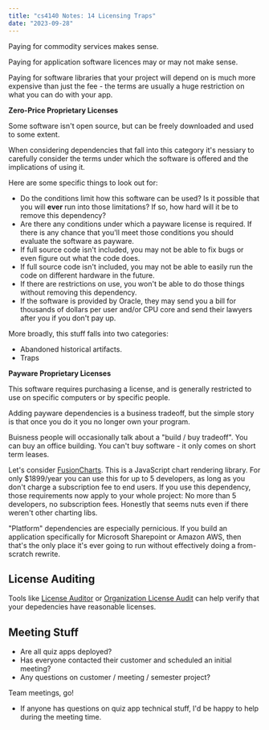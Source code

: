 ```yaml
---
title: "cs4140 Notes: 14 Licensing Traps"
date: "2023-09-28"
---
```


Paying for commodity services makes sense.

Paying for application software licences may or may not make sense.

Paying for software libraries that your project will depend on is much
more expensive than just the fee - the terms are usually a huge
restriction on what you can do with your app.

**Zero-Price Proprietary Licenses**

Some software isn't open source, but can be freely downloaded and used
to some extent.

When considering dependencies that fall into this category it's
nessiary to carefully consider the terms under which the software is
offered and the implications of using it.

Here are some specific things to look out for:

 - Do the conditions limit how this software can be used? Is it
   possible that you will **ever** run into those limitations? If so,
   how hard will it be to remove this dependency?
 - Are there any conditions under which a payware license is required.
   If there is any chance that you'll meet those conditions you should
   evaluate the software as payware.
 - If full source code isn't included, you may not be able to fix bugs or even
   figure out what the code does.
 - If full source code isn't included, you may not be able to easily run the code
   on different hardware in the future.
 - If there are restrictions on use, you won't be able to do those things without
   removing this dependency.
 - If the software is provided by Oracle, they may send you a bill for
   thousands of dollars per user and/or CPU core and send their
   lawyers after you if you don't pay up.

More broadly, this stuff falls into two categories:

 - Abandoned historical artifacts.
 - Traps

**Payware Proprietary Licenses**

This software requires purchasing a license, and is generally
restricted to use on specific computers or by specific people.

Adding payware dependencies is a business tradeoff, but the simple
story is that once you do it you no longer own your program.

Buisness people will occasionally talk about a "build / buy tradeoff".
You can buy an office building. You can't buy software - it only comes
on short term leases.

Let's consider [FusionCharts](https://www.fusioncharts.com). This is a
JavaScript chart rendering library. For only $1899/year you can use
this for up to 5 developers, as long as you don't charge a
subscription fee to end users. If you use this dependency, those
requirements now apply to your whole project: No more than 5
developers, no subscription fees. Honestly that seems nuts even if
there weren't other charting libs.

"Platform" dependencies are especially pernicious. If you build an
application specifically for Microsoft Sharepoint or Amazon AWS, then
that's the only place it's ever going to run without effectively doing
a from-scratch rewrite.

## License Auditing

Tools like [License Auditor](
https://github.com/brainhubeu/license-auditor) or
[Organization License Audit](
https://github.com/grosser/organization_license_audit) can help
verify that your depedencies have reasonable licenses.


## Meeting Stuff

 - Are all quiz apps deployed?
 - Has everyone contacted their customer and scheduled an initial meeting?
 - Any questions on customer / meeting / semester project?
 
Team meetings, go!

 - If anyone has questions on quiz app technical stuff, I'd be happy
   to help during the meeting time.
